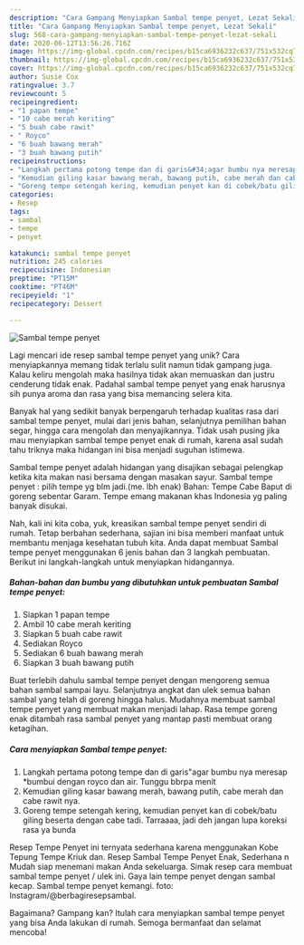 ```yaml
---
description: "Cara Gampang Menyiapkan Sambal tempe penyet, Lezat Sekali"
title: "Cara Gampang Menyiapkan Sambal tempe penyet, Lezat Sekali"
slug: 568-cara-gampang-menyiapkan-sambal-tempe-penyet-lezat-sekali
date: 2020-06-12T13:56:26.716Z
image: https://img-global.cpcdn.com/recipes/b15ca6936232c637/751x532cq70/sambal-tempe-penyet-foto-resep-utama.jpg
thumbnail: https://img-global.cpcdn.com/recipes/b15ca6936232c637/751x532cq70/sambal-tempe-penyet-foto-resep-utama.jpg
cover: https://img-global.cpcdn.com/recipes/b15ca6936232c637/751x532cq70/sambal-tempe-penyet-foto-resep-utama.jpg
author: Susie Cox
ratingvalue: 3.7
reviewcount: 5
recipeingredient:
- "1 papan tempe"
- "10 cabe merah keriting"
- "5 buah cabe rawit"
- " Royco"
- "6 buah bawang merah"
- "3 buah bawang putih"
recipeinstructions:
- "Langkah pertama potong tempe dan di garis&#34;agar bumbu nya meresap *bumbui dengan royco dan air. Tunggu bbrpa menit"
- "Kemudian giling kasar bawang merah, bawang putih, cabe merah dan cabe rawit nya."
- "Goreng tempe setengah kering, kemudian penyet kan di cobek/batu giling beserta dengan cabe tadi. Tarraaaa, jadi deh jangan lupa koreksi rasa ya bunda"
categories:
- Resep
tags:
- sambal
- tempe
- penyet

katakunci: sambal tempe penyet 
nutrition: 245 calories
recipecuisine: Indonesian
preptime: "PT15M"
cooktime: "PT46M"
recipeyield: "1"
recipecategory: Dessert

---
```



![Sambal tempe penyet](https://img-global.cpcdn.com/recipes/b15ca6936232c637/751x532cq70/sambal-tempe-penyet-foto-resep-utama.jpg)

Lagi mencari ide resep sambal tempe penyet yang unik? Cara menyiapkannya memang tidak terlalu sulit namun tidak gampang juga. Kalau keliru mengolah maka hasilnya tidak akan memuaskan dan justru cenderung tidak enak. Padahal sambal tempe penyet yang enak harusnya sih punya aroma dan rasa yang bisa memancing selera kita.

Banyak hal yang sedikit banyak berpengaruh terhadap kualitas rasa dari sambal tempe penyet, mulai dari jenis bahan, selanjutnya pemilihan bahan segar, hingga cara mengolah dan menyajikannya. Tidak usah pusing jika mau menyiapkan sambal tempe penyet enak di rumah, karena asal sudah tahu triknya maka hidangan ini bisa menjadi suguhan istimewa.

Sambal tempe penyet adalah hidangan yang disajikan sebagai pelengkap ketika kita makan nasi bersama dengan masakan sayur. Sambal tempe penyet : pilih tempe yg blm jadi.(me. lbh enak) Bahan: Tempe Cabe Baput di goreng sebentar Garam. Tempe emang makanan khas Indonesia yg paling banyak disukai.


Nah, kali ini kita coba, yuk, kreasikan sambal tempe penyet sendiri di rumah. Tetap berbahan sederhana, sajian ini bisa memberi manfaat untuk membantu menjaga kesehatan tubuh kita. Anda dapat membuat Sambal tempe penyet menggunakan 6 jenis bahan dan 3 langkah pembuatan. Berikut ini langkah-langkah untuk menyiapkan hidangannya.

<!--inarticleads1-->

##### Bahan-bahan dan bumbu yang dibutuhkan untuk pembuatan Sambal tempe penyet:

1. Siapkan 1 papan tempe
1. Ambil 10 cabe merah keriting
1. Siapkan 5 buah cabe rawit
1. Sediakan  Royco
1. Sediakan 6 buah bawang merah
1. Siapkan 3 buah bawang putih


Buat terlebih dahulu sambal tempe penyet dengan mengoreng semua bahan sambal sampai layu. Selanjutnya angkat dan ulek semua bahan sambal yang telah di goreng hingga halus. Mudahnya membuat sambal tempe penyet yang membuat makan menjadi lahap. Rasa tempe goreng enak ditambah rasa sambal penyet yang mantap pasti membuat orang ketagihan. 

<!--inarticleads2-->

##### Cara menyiapkan Sambal tempe penyet:

1. Langkah pertama potong tempe dan di garis&#34;agar bumbu nya meresap *bumbui dengan royco dan air. Tunggu bbrpa menit
1. Kemudian giling kasar bawang merah, bawang putih, cabe merah dan cabe rawit nya.
1. Goreng tempe setengah kering, kemudian penyet kan di cobek/batu giling beserta dengan cabe tadi. Tarraaaa, jadi deh jangan lupa koreksi rasa ya bunda


Resep Tempe Penyet ini ternyata sederhana karena menggunakan Kobe Tepung Tempe Kriuk dan. Resep Sambal Tempe Penyet Enak, Sederhana n Mudah siap menemani makan Anda sekeluarga. Simak resep cara membuat sambal tempe penyet / ulek ini. Gaya lain tempe penyet dengan sambal kecap. Sambal tempe penyet kemangi. foto: Instagram/@berbagiresepsambal. 

Bagaimana? Gampang kan? Itulah cara menyiapkan sambal tempe penyet yang bisa Anda lakukan di rumah. Semoga bermanfaat dan selamat mencoba!
